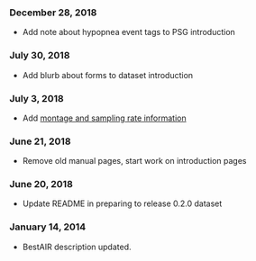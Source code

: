 ### December 28, 2018

- Add note about hypopnea event tags to PSG introduction

### July 30, 2018

- Add blurb about forms to dataset introduction

### July 3, 2018

- Add [montage and sampling rate information](:pages_path:/montage-and-sampling-rate-information.md)

### June 21, 2018

- Remove old manual pages, start work on introduction pages

### June 20, 2018

- Update README in preparing to release 0.2.0 dataset

### January 14, 2014

- BestAIR description updated.
